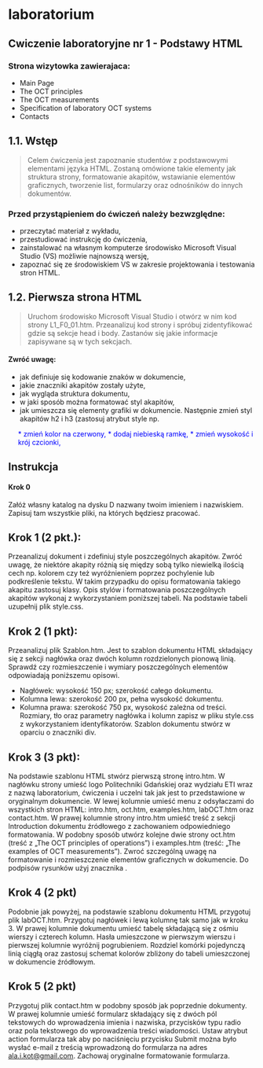 # laboratorium

## Cwiczenie laboratoryjne nr 1 - Podstawy HTML
### Strona wizytowka zawierajaca: 
* Main Page
* The OCT principles
* The OCT measurements
* Specification of laboratory OCT systems
* Contacts

## 1.1. Wstęp
> Celem ćwiczenia jest zapoznanie studentów z podstawowymi elementami języka HTML.
Zostaną omówione takie elementy jak struktura strony, formatowanie akapitów, wstawianie
elementów graficznych, tworzenie list, formularzy oraz odnośników do innych dokumentów.
>
### Przed przystąpieniem do ćwiczeń należy bezwzględne:
* przeczytać materiał z wykładu,
* przestudiować instrukcję do ćwiczenia,
* zainstalować na własnym komputerze środowisko Microsoft Visual Studio (VS)
możliwie najnowszą wersję,
* zapoznać się ze środowiskiem VS w zakresie projektowania i testowania stron HTML. 
## 1.2. Pierwsza strona HTML
> Uruchom środowisko Microsoft Visual Studio i otwórz w nim kod strony L1_F0_01.htm.
Przeanalizuj kod strony i spróbuj zidentyfikować gdzie są sekcje head i body. Zastanów się
jakie informacje zapisywane są w tych sekcjach. 
#### Zwróć uwagę:
* jak definiuje się kodowanie znaków w dokumencie,
* jakie znaczniki akapitów zostały użyte,
* jak wygląda struktura dokumentu,
* w jaki sposób można formatować styl akapitów,
* jak umieszcza się elementy grafiki w dokumencie.
Następnie zmień styl akapitów h2 i h3 (zastosuj atrybut style np.
<p style="color:blue;margin-left:20px;">
* zmień kolor na czerwony,
* dodaj niebieską ramkę,
* zmień wysokość i krój czcionki,
  
 ## Instrukcja
#### Krok 0
Załóż własny katalog na dysku D nazwany twoim imieniem i nazwiskiem. Zapisuj
tam wszystkie pliki, na których będziesz pracować.
## Krok 1 (2 pkt.):
Przeanalizuj dokument i zdefiniuj style poszczególnych akapitów. Zwróć uwagę, że
niektóre akapity różnią się między sobą tylko niewielką ilością cech np. kolorem czy też
wyróżnieniem poprzez pochylenie lub podkreślenie tekstu. W takim przypadku do opisu
formatowania takiego akapitu zastosuj klasy. Opis stylów i formatowania poszczególnych
akapitów wykonaj z wykorzystaniem poniższej tabeli. Na podstawie tabeli uzupełnij
plik style.css.
## Krok 2 (1 pkt):
Przeanalizuj plik Szablon.htm. Jest to szablon dokumentu HTML składający się z sekcji
nagłówka oraz dwóch kolumn rozdzielonych pionową linią. Sprawdź czy rozmieszczenie i
wymiary poszczególnych elementów odpowiadają poniższemu opisowi.
* Nagłówek: wysokość 150 px; szerokość całego dokumentu.
* Kolumna lewa: szerokość 200 px, pełna wysokość dokumentu.
* Kolumna prawa: szerokość 750 px, wysokość zależna od treści.
Rozmiary, tło oraz parametry nagłówka i kolumn zapisz w pliku style.css z
wykorzystaniem identyfikatorów. Szablon dokumentu stwórz w oparciu o znaczniki div.
## Krok 3 (3 pkt):
Na podstawie szablonu HTML stwórz pierwszą stronę intro.htm. W nagłówku strony
umieść logo Politechniki Gdańskiej oraz wydziału ETI wraz z nazwą laboratorium,
ćwiczenia i uczelni tak jak jest to przedstawione w oryginalnym dokumencie.
W lewej kolumnie umieść menu z odsyłaczami do wszystkich stron HTML: intro.htm,
oct.htm, examples.htm, labOCT.htm oraz contact.htm.
W prawej kolumnie strony intro.htm umieść treść z sekcji Introduction dokumentu
źródłowego z zachowaniem odpowiedniego formatowania.
W podobny sposób utwórz kolejne dwie strony oct.htm (treść z „The OCT principles of
operations”) i examples.htm (treść: „The examples of OCT measurements”). Zwroć
szczególną uwagę na formatowanie i rozmieszczenie elementów graficznych w
dokumencie. Do podpisów rysunków użyj znacznika <caption>.
##  Krok 4 (2 pkt)
Podobnie jak powyżej, na podstawie szablonu dokumentu HTML przygotuj plik
labOCT.htm. Przygotuj nagłówek i lewą kolumnę tak samo jak w kroku 3. W prawej
kolumnie dokumentu umieść tabelę składającą się z ośmiu wierszy i czterech kolumn.
Hasła umieszczone w pierwszym wierszu i pierwszej kolumnie wyróżnij pogrubieniem.
Rozdziel komórki pojedynczą linią ciągłą oraz zastosuj schemat kolorów zbliżony do
tabeli umieszczonej w dokumencie źródłowym.
## Krok 5 (2 pkt)
Przygotuj plik contact.htm w podobny sposób jak poprzednie dokumenty. W prawej
kolumnie umieść formularz składający się z dwóch pól tekstowych do wprowadzenia
imienia i nazwiska, przycisków typu radio oraz pola tekstowego do wprowadzenia treści
wiadomości. Ustaw atrybut action formularza tak aby po naciśnięciu przycisku Submit
można było wysłać e-mail z treścią wprowadzoną do formularza na adres
ala.i.kot@gmail.com. Zachowaj oryginalne formatowanie formularza.
